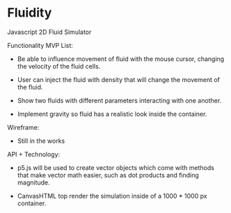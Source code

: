 # Fluidity
Javascript 2D Fluid Simulator

Functionality MVP List:

+ Be able to influence movement of fluid with the mouse cursor, changing the velocity of the fluid cells.

+ User can inject the fluid with density that will change the movement of the fluid. 

+ Show two fluids with different parameters interacting with one another.

+ Implement gravity so fluid has a realistic look inside the container.

Wireframe: 

+ Still in the works


API + Technology:

+ p5.js will be used to create vector objects which come with methods that make vector math easier, such as dot products and finding magnitude. 

+ CanvasHTML top render the simulation inside of a 1000 * 1000 px container. 
